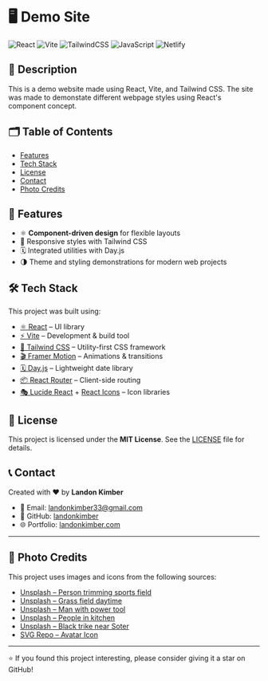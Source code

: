 # 🖥️ Demo Site

![React](https://img.shields.io/badge/React-20232A?style=for-the-badge&logo=react&logoColor=61DAFB)
![Vite](https://img.shields.io/badge/Vite-B73BFE?style=for-the-badge&logo=vite&logoColor=FFD62E)
![TailwindCSS](https://img.shields.io/badge/TailwindCSS-0f172a?style=for-the-badge&logo=tailwindcss&logoColor=38bdf8)
![JavaScript](https://img.shields.io/badge/JavaScript-323330?style=for-the-badge&logo=javascript&logoColor=F7DF1E)
![Netlify](https://img.shields.io/badge/Netlify-00C7B7?style=for-the-badge&logo=netlify&logoColor=white)

## 📖 Description

This is a demo website made using React, Vite, and Tailwind CSS. The site was made to demonstate different webpage styles using React's component concept.

## 🗂️ Table of Contents

- [Features](#-features)
- [Tech Stack](#-tech-stack)
- [License](#-license)
- [Contact](#-contact)
- [Photo Credits](#-photo-credits)

## 🌟 Features

- ⚛️ **Component-driven design** for flexible layouts
- 🎨 Responsive styles with Tailwind CSS
- 🗓️ Integrated utilities with Day.js
- 🌗 Theme and styling demonstrations for modern web projects

## 🛠️ Tech Stack

This project was built using:

- [⚛️ React](https://react.dev/) – UI library
- [⚡ Vite](https://vitejs.dev/) – Development & build tool
- [🎨 Tailwind CSS](https://tailwindcss.com/) – Utility-first CSS framework
- [🎬 Framer Motion](https://www.framer.com/motion/) – Animations & transitions
- [🗓️ Day.js](https://day.js.org/) – Lightweight date library
- [📦 React Router](https://reactrouter.com/) – Client-side routing
- [🎭 Lucide React](https://lucide.dev/) + [React Icons](https://react-icons.github.io/react-icons/) – Icon libraries

## 📜 License

This project is licensed under the **MIT License**. See the [LICENSE](LICENSE) file for details.

## 📞 Contact

Created with ❤️ by **Landon Kimber**

- 📧 Email: [landonkimber33@gmail.com](mailto:landonkimber33@gmail.com)
- 💼 GitHub: [landonkimber](https://github.com/landonkimber)
- 🌐 Portfolio: [landonkimber.com](https://landonkimber.com)

---

## 📸 Photo Credits

This project uses images and icons from the following sources:

- [Unsplash – Person trimming sports field](https://unsplash.com/photos/aerial-photography-of-person-trimming-sports-field-during-day-LlHgaeBwYVE)
- [Unsplash – Grass field daytime](https://unsplash.com/photos/grass-field-at-daytime-PEm_sLmJT-w)
- [Unsplash – Man with power tool](https://unsplash.com/photos/man-in-orange-and-black-vest-wearing-white-helmet-holding-yellow-and-black-power-tool-VLPUm5wP5Z0)
- [Unsplash – People in kitchen](https://unsplash.com/photos/grayscale-photo-of-people-in-kitchen-pZrh59IkFwg)
- [Unsplash – Black trike near Soter](https://unsplash.com/photos/black-trike-parked-near-soter-F6-U5fGAOik)
- [SVG Repo – Avatar Icon](https://www.svgrepo.com/svg/446494/avatar)

---

⭐ If you found this project interesting, please consider giving it a star on GitHub!
